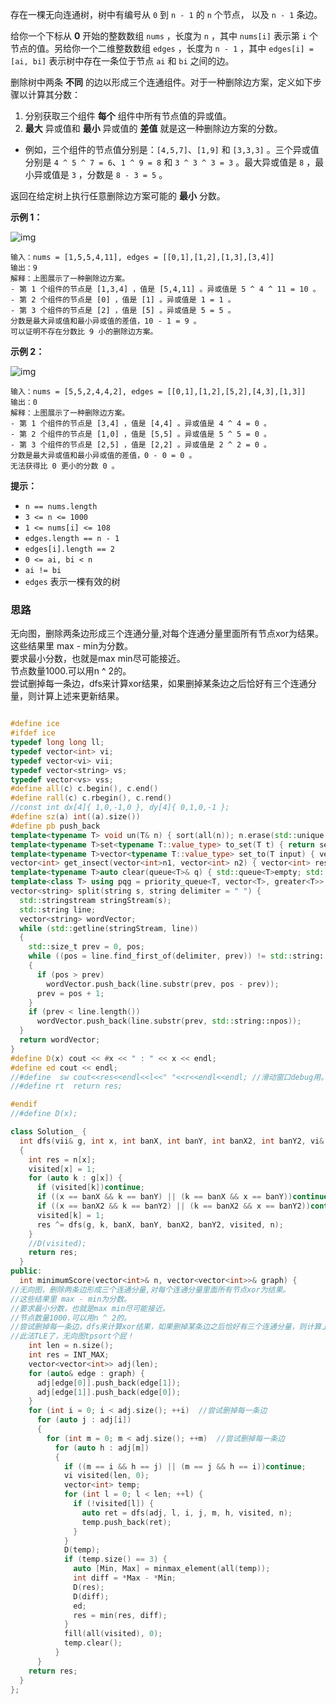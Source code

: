 存在一棵无向连通树，树中有编号从 `0` 到 `n - 1` 的 `n` 个节点， 以及 `n - 1` 条边。

给你一个下标从 **0** 开始的整数数组 `nums` ，长度为 `n` ，其中 `nums[i]` 表示第 `i` 个节点的值。另给你一个二维整数数组 `edges` ，长度为 `n - 1` ，其中 `edges[i] = [ai, bi]` 表示树中存在一条位于节点 `ai` 和 `bi` 之间的边。

删除树中两条 **不同** 的边以形成三个连通组件。对于一种删除边方案，定义如下步骤以计算其分数：

1. 分别获取三个组件 **每个** 组件中所有节点值的异或值。
2. **最大** 异或值和 **最小** 异或值的 **差值** 就是这一种删除边方案的分数。

- 例如，三个组件的节点值分别是：`[4,5,7]`、`[1,9]` 和 `[3,3,3]` 。三个异或值分别是 `4 ^ 5 ^ 7 = 6`、`1 ^ 9 = 8` 和 `3 ^ 3 ^ 3 = 3` 。最大异或值是 `8` ，最小异或值是 `3` ，分数是 `8 - 3 = 5` 。

返回在给定树上执行任意删除边方案可能的 **最小** 分数。

 

**示例 1：**

![img](https://assets.leetcode.com/uploads/2022/05/03/ex1drawio.png)

```
输入：nums = [1,5,5,4,11], edges = [[0,1],[1,2],[1,3],[3,4]]
输出：9
解释：上图展示了一种删除边方案。
- 第 1 个组件的节点是 [1,3,4] ，值是 [5,4,11] 。异或值是 5 ^ 4 ^ 11 = 10 。
- 第 2 个组件的节点是 [0] ，值是 [1] 。异或值是 1 = 1 。
- 第 3 个组件的节点是 [2] ，值是 [5] 。异或值是 5 = 5 。
分数是最大异或值和最小异或值的差值，10 - 1 = 9 。
可以证明不存在分数比 9 小的删除边方案。
```

**示例 2：**

![img](https://assets.leetcode.com/uploads/2022/05/03/ex2drawio.png)

```
输入：nums = [5,5,2,4,4,2], edges = [[0,1],[1,2],[5,2],[4,3],[1,3]]
输出：0
解释：上图展示了一种删除边方案。
- 第 1 个组件的节点是 [3,4] ，值是 [4,4] 。异或值是 4 ^ 4 = 0 。
- 第 2 个组件的节点是 [1,0] ，值是 [5,5] 。异或值是 5 ^ 5 = 0 。
- 第 3 个组件的节点是 [2,5] ，值是 [2,2] 。异或值是 2 ^ 2 = 0 。
分数是最大异或值和最小异或值的差值，0 - 0 = 0 。
无法获得比 0 更小的分数 0 。
```

**提示：**

- `n == nums.length`
- `3 <= n <= 1000`
- `1 <= nums[i] <= 108`
- `edges.length == n - 1`
- `edges[i].length == 2`
- `0 <= ai, bi < n`
- `ai != bi`
- `edges` 表示一棵有效的树



### 思路

无向图，删除两条边形成三个连通分量,对每个连通分量里面所有节点xor为结果。  
这些结果里 max - min为分数。  
要求最小分数，也就是max min尽可能接近。  
节点数量1000.可以用n ^ 2的。  
尝试删掉每一条边，dfs来计算xor结果，如果删掉某条边之后恰好有三个连通分量，则计算上述来更新结果。  

```cpp

#define ice
#ifdef ice
typedef long long ll;
typedef vector<int> vi;
typedef vector<vi> vii;
typedef vector<string> vs;
typedef vector<vs> vss;
#define all(c) c.begin(), c.end()
#define rall(c) c.rbegin(), c.rend()
//const int dx[4]{ 1,0,-1,0 }, dy[4]{ 0,1,0,-1 };
#define sz(a) int((a).size())
#define pb push_back
template<typename T> void un(T& n) { sort(all(n)); n.erase(std::unique(n.begin(), n.end()), n.end()); }
template<typename T>set<typename T::value_type> to_set(T t) { return set(t.begin(), t.end()); }
template<typename T>vector<typename T::value_type> set_to(T input) { vector<typename T::value_type> output; std::copy(input.begin(), input.end(), std::back_inserter(output)); return output; }
vector<int> get_insect(vector<int>n1, vector<int> n2) { vector<int> res; set_intersection(all(n1), all(n2), inserter(res, res.end())); return res; }
template<typename T>auto clear(queue<T>& q) { std::queue<T>empty; std::swap(q, empty); }
template<class T> using pqg = priority_queue<T, vector<T>, greater<T>>;
vector<string> split(string s, string delimiter = " ") {
  std::stringstream stringStream(s);
  std::string line;
  vector<string> wordVector;
  while (std::getline(stringStream, line))
  {
    std::size_t prev = 0, pos;
    while ((pos = line.find_first_of(delimiter, prev)) != std::string::npos)
    {
      if (pos > prev)
        wordVector.push_back(line.substr(prev, pos - prev));
      prev = pos + 1;
    }
    if (prev < line.length())
      wordVector.push_back(line.substr(prev, std::string::npos));
  }
  return wordVector;
}
#define D(x) cout << #x << " : " << x << endl;
#define ed cout << endl;
//#define  sw cout<<res<<endl<<l<<" "<<r<<endl<<endl; //滑动窗口debug用。
//#define rt  return res;

#endif
//#define D(x);

class Solution_ {
  int dfs(vii& g, int x, int banX, int banY, int banX2, int banY2, vi& visited, vi& n)
  {
    int res = n[x];
    visited[x] = 1;
    for (auto k : g[x]) {
      if (visited[k])continue;
      if ((x == banX && k == banY) || (k == banX && x == banY))continue;  //两条边都删掉.
      if ((x == banX2 && k == banY2) || (k == banX2 && x == banY2))continue;  //两条边都删掉.
      visited[k] = 1;
      res ^= dfs(g, k, banX, banY, banX2, banY2, visited, n);
    }
    //D(visited);
    return res;
  }
public:
  int minimumScore(vector<int>& n, vector<vector<int>>& graph) {
//无向图，删除两条边形成三个连通分量,对每个连通分量里面所有节点xor为结果。
//这些结果里 max - min为分数。
//要求最小分数，也就是max min尽可能接近。
//节点数量1000.可以用n ^ 2的。
//尝试删掉每一条边，dfs来计算xor结果，如果删掉某条边之后恰好有三个连通分量，则计算上述来更新结果。
//此法TLE了，无向图tpsort个屁！
    int len = n.size();
    int res = INT_MAX;
    vector<vector<int>> adj(len);
    for (auto& edge : graph) {
      adj[edge[0]].push_back(edge[1]);
      adj[edge[1]].push_back(edge[0]);
    }
    for (int i = 0; i < adj.size(); ++i)  //尝试删掉每一条边
      for (auto j : adj[i])
      {
        for (int m = 0; m < adj.size(); ++m)  //尝试删掉每一条边
          for (auto h : adj[m])
          {
            if ((m == i && h == j) || (m == j && h == i))continue;
            vi visited(len, 0);
            vector<int> temp;
            for (int l = 0; l < len; ++l) {
              if (!visited[l]) {
                auto ret = dfs(adj, l, i, j, m, h, visited, n);
                temp.push_back(ret);
              }
            }
            D(temp);
            if (temp.size() == 3) {
              auto [Min, Max] = minmax_element(all(temp));
              int diff = *Max - *Min;
              D(res);
              D(diff);
              ed;
              res = min(res, diff);
            }
            fill(all(visited), 0);
            temp.clear();
          }
      }
    return res;
  }
};
```
